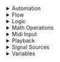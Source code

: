 <details>
<summary>Automation</summary>

+ [Animate](Animate)
+ [Find Snapshot](Find-Snapshot)
+ [Get Mixer Parameter](Get-Mixer-Parameter)
+ [Set Mixer Parameter](Set-Mixer-Parameter)
+ [Transition To Snapshots](Transition-To-Snapshots)

</details>

<details>
<summary>Flow</summary>

+ [Do If](Do-If)
+ [Do While](Do-While)
+ [If](If)
+ [MIDI Channel Filter](MIDI-Channel-Filter)
+ [MIDI Multi Filter](MIDI-Multi-Filter)
+ [Pick Branch](Pick-Branch)
+ [Pick Random Branch](Pick-Random-Branch)
+ [Pin](Pin)
+ [Wait](Wait)
+ [Wait For All](Wait-For-All)
+ [Wait For Condition](Wait-For-Condition)
+ [Wait For Event](Wait-For-Event)
+ [Wait For Scene Load](Wait-For-Scene-Load)

</details>

<details>
<summary>Logic</summary>

+ [And](And)
+ [Comparison](Comparison)
+ [Not](Not)
+ [Or](Or)

</details>

<details>
<summary>Math Operations</summary>

+ [Add](Add)
+ [Clamp](Clamp)
+ [Divide](Divide)
+ [Inverse Lerp](Inverse-Lerp)
+ [Lerp](Lerp)
+ [Multiply](Multiply)
+ [Random Number](Random-Number)
+ [Repeat](Repeat)
+ [Subtract](Subtract)

</details>

<details>
<summary>Midi Input</summary>

+ [Get Key](Get-Key)
+ [Get Knob](Get-Knob)
+ [MIDI Device](MIDI-Device)

</details>

<details>
<summary>Playback</summary>

+ [Audio Out](Audio-Out)
+ [Play](Play)
+ [Sampler](Sampler)
+ [Sub Graph](Sub-Graph)

</details>

<details>
<summary>Signal Sources</summary>

+ [Click Track](Click-Track)
+ [Event](Event)
+ [Graph Inputs](Graph-Inputs)
+ [Trigger Event](Trigger-Event)

</details>

<details>
<summary>Variables</summary>

+ [Array](Array)
+ [DSP Time](DSP-Time)
+ [Variable](Variable)
+ [Write](Write)
+ [Combine Event](Combine-Event)
+ [Split Event](Split-Event)
+ [Combine MIDI Data](Combine-MIDI-Data)
+ [Split MIDI Data](Split-MIDI-Data)
+ [Combine](Combine)
+ [Split](Split)

</details>

